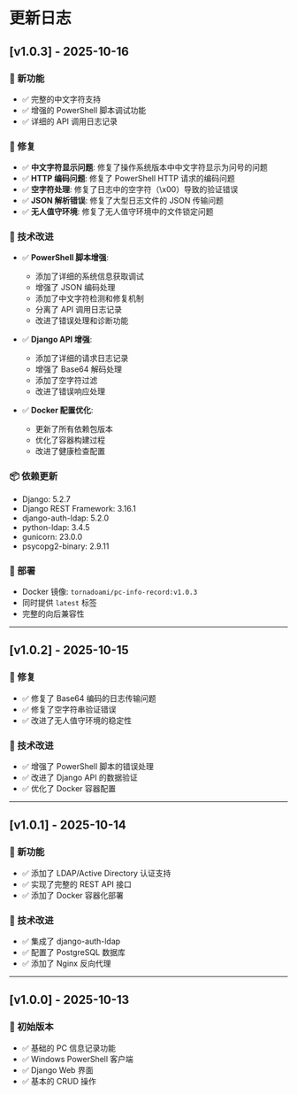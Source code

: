 # 更新日志

## [v1.0.3] - 2025-10-16

### 🎉 新功能
- ✅ 完整的中文字符支持
- ✅ 增强的 PowerShell 脚本调试功能
- ✅ 详细的 API 调用日志记录

### 🐛 修复
- ✅ **中文字符显示问题**: 修复了操作系统版本中中文字符显示为问号的问题
- ✅ **HTTP 编码问题**: 修复了 PowerShell HTTP 请求的编码问题
- ✅ **空字符处理**: 修复了日志中的空字符（\x00）导致的验证错误
- ✅ **JSON 解析错误**: 修复了大型日志文件的 JSON 传输问题
- ✅ **无人值守环境**: 修复了无人值守环境中的文件锁定问题

### 🔧 技术改进
- ✅ **PowerShell 脚本增强**:
  - 添加了详细的系统信息获取调试
  - 增强了 JSON 编码处理
  - 添加了中文字符检测和修复机制
  - 分离了 API 调用日志记录
  - 改进了错误处理和诊断功能

- ✅ **Django API 增强**:
  - 添加了详细的请求日志记录
  - 增强了 Base64 解码处理
  - 添加了空字符过滤
  - 改进了错误响应处理

- ✅ **Docker 配置优化**:
  - 更新了所有依赖包版本
  - 优化了容器构建过程
  - 改进了健康检查配置

### 📦 依赖更新
- Django: 5.2.7
- Django REST Framework: 3.16.1
- django-auth-ldap: 5.2.0
- python-ldap: 3.4.5
- gunicorn: 23.0.0
- psycopg2-binary: 2.9.11

### 🚀 部署
- Docker 镜像: `tornadoami/pc-info-record:v1.0.3`
- 同时提供 `latest` 标签
- 完整的向后兼容性

---

## [v1.0.2] - 2025-10-15

### 🐛 修复
- ✅ 修复了 Base64 编码的日志传输问题
- ✅ 修复了空字符串验证错误
- ✅ 改进了无人值守环境的稳定性

### 🔧 技术改进
- ✅ 增强了 PowerShell 脚本的错误处理
- ✅ 改进了 Django API 的数据验证
- ✅ 优化了 Docker 容器配置

---

## [v1.0.1] - 2025-10-14

### 🎉 新功能
- ✅ 添加了 LDAP/Active Directory 认证支持
- ✅ 实现了完整的 REST API 接口
- ✅ 添加了 Docker 容器化部署

### 🔧 技术改进
- ✅ 集成了 django-auth-ldap
- ✅ 配置了 PostgreSQL 数据库
- ✅ 添加了 Nginx 反向代理

---

## [v1.0.0] - 2025-10-13

### 🎉 初始版本
- ✅ 基础的 PC 信息记录功能
- ✅ Windows PowerShell 客户端
- ✅ Django Web 界面
- ✅ 基本的 CRUD 操作
